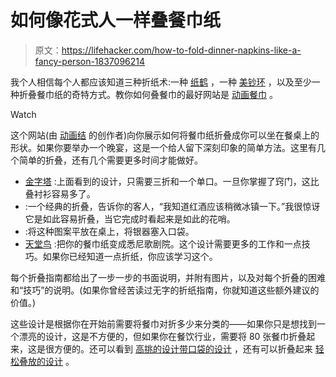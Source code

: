 # 如何像花式人一样叠餐巾纸

> 原文：<https://lifehacker.com/how-to-fold-dinner-napkins-like-a-fancy-person-1837096214>

我个人相信每个人都应该知道三种折纸术:一种 [纸鹤](https://www.origami-fun.com/origami-crane.html) ，一种 [美钞环](http://make-origami.com/money-ring/) ，以及至少一种折叠餐巾纸的奇特方式。教你如何叠餐巾的最好网站是 [动画餐巾](https://www.animatednapkins.com/index.php) 。

Watch

这个网站(由 [动画结](https://www.animatedknots.com) 的创作者)向你展示如何将餐巾纸折叠成你可以坐在餐桌上的形状。如果你要举办一个晚宴，这是一个给人留下深刻印象的简单方法。这里有几个简单的折叠，还有几个需要更多时间才能做好。

*   [金字塔](https://www.animatednapkins.com/pyramid/index.php?Categ=folded#ScrollPoint) :上面看到的设计，只需要三折和一个单口。一旦你掌握了窍门，这比叠衬衫容易多了。
*   :一个经典的折叠，告诉你的客人，“我知道红酒应该稍微冰镇一下。”我很惊讶它是如此容易折叠，当它完成时看起来是如此的花哨。
*   :将这种图案平放在桌上，将银器塞入口袋。
*   [天堂鸟](https://www.animatednapkins.com/birdofparadise/index.php?Categ=tall#ScrollPoint) :把你的餐巾纸变成悉尼歌剧院。这个设计需要更多的工作和一点技巧。如果你已经知道一点折纸，你应该学习这个。

每个折叠指南都给出了一步一步的书面说明，并附有图片，以及对每个折叠的困难和“技巧”的说明。(如果你曾经苦读过无字的折纸指南，你就知道这些额外建议的价值。)

这些设计是根据你在开始前需要将餐巾对折多少来分类的——如果你只是想找到一个漂亮的设计，这是不方便的，但如果你在餐饮行业，需要将 80 张餐巾折叠起来，这是很方便的。还可以看到 [高挑的设计](https://www.animatednapkins.com/indextall.php#ScrollPoint)[带口袋的设计](https://www.animatednapkins.com/indexpocket.php#ScrollPoint) ，还有可以折叠起来 [轻松叠放的设计](https://www.animatednapkins.com/indexfolded.php#ScrollPoint) 。